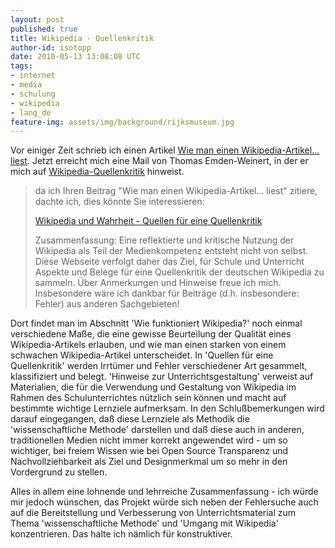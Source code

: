 ```yaml
---
layout: post
published: true
title: Wikipedia - Quellenkritik
author-id: isotopp
date: 2010-05-13 13:08:08 UTC
tags:
- internet
- media
- schulung
- wikipedia
- lang_de
feature-img: assets/img/background/rijksmuseum.jpg
---
```

Vor einiger Zeit schrieb ich einen Artikel <a href='http://blog.koehntopp.de/archives/2695-Wie-man-einen-Wikipedia-Artikel...-liest.html'>Wie man einen Wikipedia-Artikel... liest</a>. Jetzt erreicht mich eine Mail von Thomas Emden-Weinert, in der er mich auf <a href='http://wikipedia-quellenkritik.de/'>Wikipedia-Quellenkritik</a> hinweist. <blockquote>da ich Ihren Beitrag "Wie man einen Wikipedia-Artikel... liest" zitiere, dachte ich, dies könnte Sie interessieren: 

<a href='http://wikipedia-quellenkritik.de/'>Wikipedia und Wahrheit - Quellen für eine Quellenkritik</a>

Zusammenfassung: Eine reflektierte und kritische Nutzung der Wikipedia als Teil der Medienkompetenz entsteht nicht von selbst. Diese Webseite verfolgt daher das Ziel, für Schule und Unterricht Aspekte und Belege für eine Quellenkritik der deutschen Wikipedia zu sammeln. Über Anmerkungen und Hinweise freue ich mich. Insbesondere wäre ich dankbar für Beiträge (d.h. insbesondere: Fehler) aus anderen Sachgebieten!</blockquote> Dort findet man im Abschnitt 'Wie funktioniert Wikipedia?' noch einmal verschiedene Maße, die eine gewisse Beurteilung der Qualität eines Wikipedia-Artikels erlauben, und wie man einen starken von einem schwachen Wikipedia-Artikel unterscheidet. In 'Quellen für eine Quellenkritik' werden Irrtümer und Fehler verschiedener Art gesammelt, klassifiziert und belegt. 'Hinweise zur Unterrichtsgestaltung' verweist auf Materialien, die für die Verwendung und Gestaltung von Wikipedia im Rahmen des Schulunterrichtes nützlich sein können und macht auf bestimmte wichtige Lernziele aufmerksam. In den Schlußbemerkungen wird darauf eingegangen, daß diese Lernziele als Methodik die 'wissenschaftliche Methode' darstellen und daß diese auch in anderen, traditionellen Medien nicht immer korrekt angewendet wird - um so wichtiger, bei freiem Wissen wie bei Open Source Transparenz und Nachvollziehbarkeit als Ziel und Designmerkmal um so mehr in den Vordergrund zu stellen.

Alles in allem eine lohnende und lehrreiche Zusammenfassung - ich würde mir jedoch wünschen, das Projekt würde sich neben der Fehlersuche auch auf die Bereitstellung und Verbesserung von Unterrichtsmaterial zum Thema 'wissenschaftliche Methode' und 'Umgang mit Wikipedia' konzentrieren. Das halte ich nämlich für konstruktiver.
